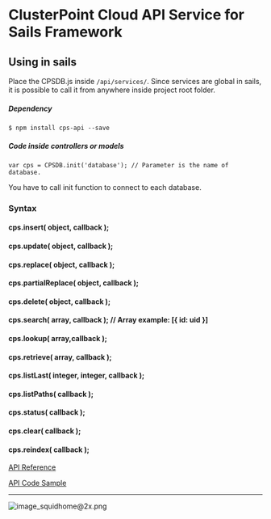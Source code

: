 # ClusterPoint Cloud API Service for Sails Framework

## Using in sails

Place the CPSDB.js inside `/api/services/`. Since services are global in sails, it is possible to call it from anywhere inside project root folder. 


##### Dependency

```
$ npm install cps-api --save
```

##### Code inside controllers or models

```
var cps = CPSDB.init('database'); // Parameter is the name of database.
```
You have to call init function to connect to each database.


### Syntax

#### cps.insert( object, callback );

#### cps.update( object, callback );

#### cps.replace( object, callback );

#### cps.partialReplace( object, callback );

#### cps.delete( object, callback );

#### cps.search( array, callback ); // Array example: [{ id: uid }]

#### cps.lookup( array,callback );

#### cps.retrieve( array, callback );

#### cps.listLast( integer, integer, callback );

#### cps.listPaths( callback );

#### cps.status( callback );

#### cps.clear( callback );

#### cps.reindex( callback );


[API Reference](http://docs.clusterpoint.com/wiki/Main_Page)


[API Code Sample](http://docs.clusterpoint.com/examples/#/Node.js/connection)

***

![image_squidhome@2x.png](http://sailsjs.org/images/bkgd_squiddy.png)